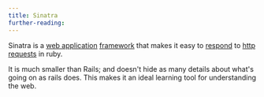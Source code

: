 ```yaml
---
title: Sinatra
further-reading:
---
```

Sinatra is a [web application](/web-application) [framework](/application-framework) that makes it easy to [respond](/http-response) to [http](/http) [requests](/http-request) in ruby.

It is much smaller than Rails; and doesn't hide as many details about what's going on as rails does. This makes it an ideal learning tool for understanding the web.
